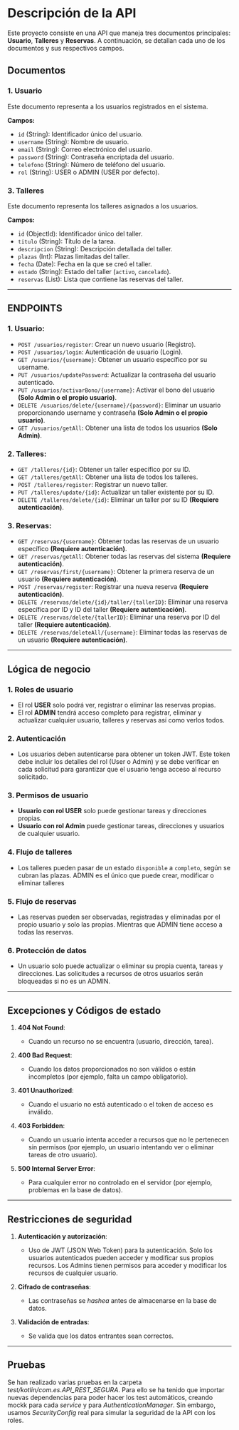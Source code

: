  # Descripción de la API

Este proyecto consiste en una API que maneja tres documentos principales: **Usuario**, **Talleres** y **Reservas**. A continuación, se detallan cada uno de los documentos y sus respectivos campos.

## Documentos

### 1. Usuario
Este documento representa a los usuarios registrados en el sistema.


**Campos:**
- `id` (String): Identificador único del usuario.
- `username` (String): Nombre de usuario.
- `email` (String): Correo electrónico del usuario.
- `password` (String): Contraseña encriptada del usuario.
- `telefono` (String): Número de teléfono del usuario.
- `rol` (String): USER o ADMIN (USER por defecto).


### 3. Talleres
Este documento representa los talleres asignados a los usuarios.

**Campos:**
- `id` (ObjectId): Identificador único del taller.
- `titulo` (String): Título de la tarea.
- `descripcion` (String): Descripción detallada del taller.
- `plazas` (Int): Plazas limitadas del taller.
- `fecha` (Date): Fecha en la que se creó el taller.
- `estado` (String): Estado del taller (`activo`, `cancelado`).
- `reservas` (List<Reserva>): Lista que contiene las reservas del taller.

---

## ENDPOINTS

### 1. **Usuario**:
- `POST /usuarios/register`: Crear un nuevo usuario (Registro).
- `POST /usuarios/login`: Autenticación de usuario (Login).
- `GET /usuarios/{username}`: Obtener un usuario específico por su username.
- `PUT /usuarios/updatePassword`: Actualizar la contraseña del usuario autenticado.
- `PUT /usuarios/activarBono/{username}`: Activar el bono del usuario **(Solo Admin o el propio usuario)**.
- `DELETE /usuarios/delete/{username}/{password}`: Eliminar un usuario proporcionando username y contraseña **(Solo Admin o el propio usuario)**.
- `GET /usuarios/getAll`: Obtener una lista de todos los usuarios **(Solo Admin)**.


### 2. **Talleres**:
- `GET /talleres/{id}`: Obtener un taller específico por su ID.
- `GET /talleres/getAll`: Obtener una lista de todos los talleres.
- `POST /talleres/register`: Registrar un nuevo taller.
- `PUT /talleres/update/{id}`: Actualizar un taller existente por su ID.
- `DELETE /talleres/delete/{id}`: Eliminar un taller por su ID **(Requiere autenticación)**.


### 3. **Reservas**:
- `GET /reservas/{username}`: Obtener todas las reservas de un usuario específico **(Requiere autenticación)**.
- `GET /reservas/getAll`: Obtener todas las reservas del sistema **(Requiere autenticación)**.
- `GET /reservas/first/{username}`: Obtener la primera reserva de un usuario **(Requiere autenticación)**.
- `POST /reservas/register`: Registrar una nueva reserva **(Requiere autenticación)**.
- `DELETE /reservas/delete/{id}/taller/{tallerID}`: Eliminar una reserva específica por ID y ID del taller **(Requiere autenticación)**.
- `DELETE /reservas/delete/{tallerID}`: Eliminar una reserva por ID del taller **(Requiere autenticación)**.
- `DELETE /reservas/deleteAll/{username}`: Eliminar todas las reservas de un usuario **(Requiere autenticación)**.


---

  ## Lógica de negocio

### 1. **Roles de usuario**
- El rol **USER** solo podrá ver, registrar o eliminar las reservas propias.
- El rol **ADMIN** tendrá acceso completo para registrar, eliminar y actualizar cualquier usuario, talleres y reservas así como verlos todos.

### 2. **Autenticación**
- Los usuarios deben autenticarse para obtener un token JWT. Este token debe incluir los detalles del rol (User o Admin) y se debe verificar en cada solicitud para garantizar que el usuario tenga acceso al recurso solicitado.

### 3. **Permisos de usuario**
- **Usuario con rol USER** solo puede gestionar tareas y direcciones propias.
- **Usuario con rol Admin** puede gestionar tareas, direcciones y usuarios de cualquier usuario.

### 4. **Flujo de talleres**
- Los talleres pueden pasar de un estado `disponible` a `completo`, según se cubran las plazas. ADMIN es el único que puede crear, modificar o eliminar talleres

### 5. **Flujo de reservas**
- Las reservas pueden ser observadas, registradas y eliminadas por el propio usuario y solo las propias. Mientras que ADMIN tiene acceso a todas las reservas.

### 6. **Protección de datos**
- Un usuario solo puede actualizar o eliminar su propia cuenta, tareas y direcciones. Las solicitudes a recursos de otros usuarios serán bloqueadas si no es un ADMIN.

---

## Excepciones y Códigos de estado

1. **404 Not Found**:
   - Cuando un recurso no se encuentra (usuario, dirección, tarea).

2. **400 Bad Request**:
   - Cuando los datos proporcionados no son válidos o están incompletos (por ejemplo, falta un campo obligatorio).

3. **401 Unauthorized**:
   - Cuando el usuario no está autenticado o el token de acceso es inválido.

4. **403 Forbidden**:
   - Cuando un usuario intenta acceder a recursos que no le pertenecen sin permisos (por ejemplo, un usuario intentando ver o eliminar tareas de otro usuario).

5. **500 Internal Server Error**:
   - Para cualquier error no controlado en el servidor (por ejemplo, problemas en la base de datos).

---

## Restricciones de seguridad

1. **Autenticación y autorización**:
   - Uso de JWT (JSON Web Token) para la autenticación. Solo los usuarios autenticados pueden acceder y modificar sus propios recursos. Los Admins tienen permisos para acceder y modificar los recursos de cualquier usuario.
   
2. **Cifrado de contraseñas**:
   - Las contraseñas se *hashea* antes de almacenarse en la base de datos.

3. **Validación de entradas**:
   - Se valida que los datos entrantes sean correctos.
  
---

## Pruebas

Se han realizado varias pruebas en la carpeta *test/kotlin/com.es.API_REST_SEGURA*.
Para ello se ha tenido que importar nuevas dependencias para poder hacer los test automáticos, creando mockk para cada *service* y para *AuthenticationManager*. Sin embargo, usamos *SecurityConfig* real para simular la seguridad de la API con los roles.





